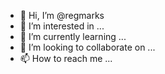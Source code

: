 - 👋 Hi, I’m @regmarks
- 👀 I’m interested in ...
- 🌱 I’m currently learning ...
- 💞️ I’m looking to collaborate on ...
- 📫 How to reach me ...

<!---
regmarks/regmarks is a ✨ special ✨ repository because its `README.md` (this file) appears on your GitHub profile.
You can click the Preview link to take a look at your changes.
--->
